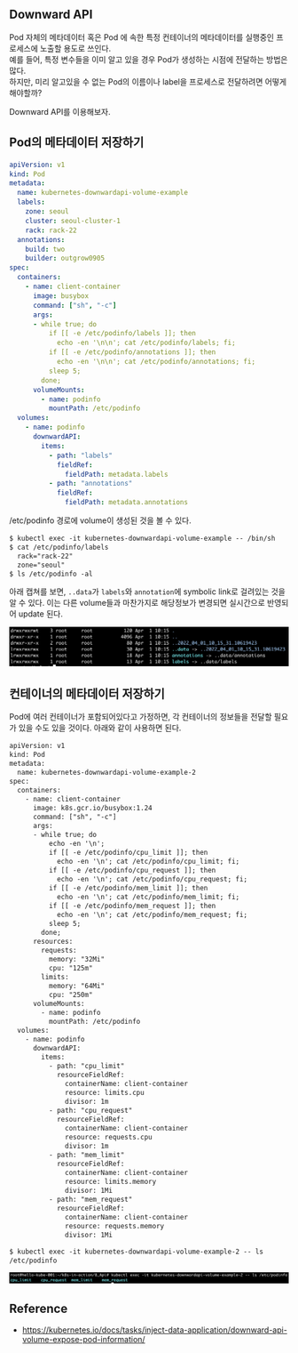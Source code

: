 ## Downward API
Pod 자체의 메타데이터 혹은 Pod 에 속한 특정 컨테이너의 메타데이터를 실행중인 프로세스에 노출할 용도로 쓰인다.  
예를 들어, 특정 변수들을 이미 알고 있을 경우 Pod가 생성하는 시점에 전달하는 방법은 많다.  
하지만, 미리 알고있을 수 없는 Pod의 이름이나 label을 프로세스로 전달하려면 어떻게 해야할까?  

Downward API를 이용해보자.

## Pod의 메타데이터 저장하기
~~~yaml
apiVersion: v1
kind: Pod
metadata:
  name: kubernetes-downwardapi-volume-example
  labels:
    zone: seoul
    cluster: seoul-cluster-1
    rack: rack-22
  annotations:
    build: two
    builder: outgrow0905
spec:
  containers:
    - name: client-container
      image: busybox
      command: ["sh", "-c"]
      args:
      - while true; do
          if [[ -e /etc/podinfo/labels ]]; then
            echo -en '\n\n'; cat /etc/podinfo/labels; fi;
          if [[ -e /etc/podinfo/annotations ]]; then
            echo -en '\n\n'; cat /etc/podinfo/annotations; fi;
          sleep 5;
        done;
      volumeMounts:
        - name: podinfo
          mountPath: /etc/podinfo
  volumes:
    - name: podinfo
      downwardAPI:
        items:
          - path: "labels"
            fieldRef:
              fieldPath: metadata.labels
          - path: "annotations"
            fieldRef:
              fieldPath: metadata.annotations
~~~


/etc/podinfo 경로에 volume이 생성된 것을 볼 수 있다.

~~~
$ kubectl exec -it kubernetes-downwardapi-volume-example -- /bin/sh
$ cat /etc/podinfo/labels
  rack="rack-22"
  zone="seoul"
$ ls /etc/podinfo -al
~~~

아래 캡쳐를 보면, `..data`가 `labels`와 `annotation`에 symbolic link로 걸려있는 것을 알 수 있다.
이는 다른 volume들과 마찬가지로 해당정보가 변경되면 실시간으로 반영되어 update 된다.

![downward](img/downward.png)


## 컨테이너의  메타데이터 저장하기
Pod에 여러 컨테이너가 포함되어있다고 가정하면,
각 컨테이너의 정보들을 전달할 필요가 있을 수도 있을 것이다. 아래와 같이 사용하면 된다. 

~~~
apiVersion: v1
kind: Pod
metadata:
  name: kubernetes-downwardapi-volume-example-2
spec:
  containers:
    - name: client-container
      image: k8s.gcr.io/busybox:1.24
      command: ["sh", "-c"]
      args:
      - while true; do
          echo -en '\n';
          if [[ -e /etc/podinfo/cpu_limit ]]; then
            echo -en '\n'; cat /etc/podinfo/cpu_limit; fi;
          if [[ -e /etc/podinfo/cpu_request ]]; then
            echo -en '\n'; cat /etc/podinfo/cpu_request; fi;
          if [[ -e /etc/podinfo/mem_limit ]]; then
            echo -en '\n'; cat /etc/podinfo/mem_limit; fi;
          if [[ -e /etc/podinfo/mem_request ]]; then
            echo -en '\n'; cat /etc/podinfo/mem_request; fi;
          sleep 5;
        done;
      resources:
        requests:
          memory: "32Mi"
          cpu: "125m"
        limits:
          memory: "64Mi"
          cpu: "250m"
      volumeMounts:
        - name: podinfo
          mountPath: /etc/podinfo
  volumes:
    - name: podinfo
      downwardAPI:
        items:
          - path: "cpu_limit"
            resourceFieldRef:
              containerName: client-container
              resource: limits.cpu
              divisor: 1m
          - path: "cpu_request"
            resourceFieldRef:
              containerName: client-container
              resource: requests.cpu
              divisor: 1m
          - path: "mem_limit"
            resourceFieldRef:
              containerName: client-container
              resource: limits.memory
              divisor: 1Mi
          - path: "mem_request"
            resourceFieldRef:
              containerName: client-container
              resource: requests.memory
              divisor: 1Mi
~~~

~~~
$ kubectl exec -it kubernetes-downwardapi-volume-example-2 -- ls /etc/podinfo
~~~

![downward container](img/downward-container.png)

## Reference
- https://kubernetes.io/docs/tasks/inject-data-application/downward-api-volume-expose-pod-information/